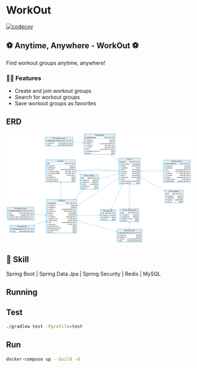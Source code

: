 # WorkOut

[![codecov](https://codecov.io/gh/seonghun-dev/workout-backend/branch/master/graph/badge.svg?token=M9FSC8Z40P)](https://codecov.io/gh/seonghun-dev/workout-backend)

## ⚽ Anytime, Anywhere - WorkOut ⚽

Find workout groups anytime, anywhere!

### 🏃‍♂️ Features
- Create and join workout groups
- Search for workout groups
- Save workout groups as favorites

## ERD
![workout ERD](https://github.com/seonghun-dev/ReadmeImage/blob/main/src/workout/workout_erd.png?raw=true)

## 🔧 Skill
Spring Boot | Spring Data Jpa | Spring Security | Redis | MySQL

## Running

## Test
``` bash
./gradlew test -Pprofile=test
```


## Run
``` bash
docker-compose up --build -d
```